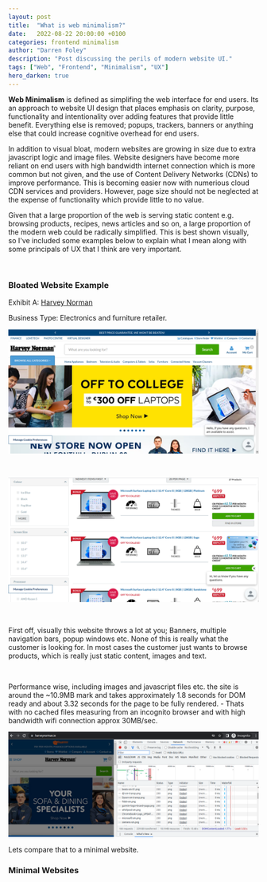 ```yaml
---
layout: post
title:  "What is web minimalism?"
date:   2022-08-22 20:00:00 +0100
categories: frontend minimalism
author: "Darren Foley"
description: "Post discussing the perils of modern website UI."
tags: ["Web", "Frontend", "Minimalism", "UX"]
hero_darken: true
---
```


<p><b>Web Minimalism</b> is defined as simplifing the web interface for end users. Its an approach to website UI design that places emphasis on clarity, purpose, functionality and intentionality over adding features that provide little benefit. Everything else is removed; popups, trackers, banners or anything else that could increase cognitive overhead for end users. 
</p>
<p>
In addition to visual bloat, modern websites are growing in size due to extra javascript logic and image files. Website designers have become more reliant on end users with high bandwidth internet connection which is more common but not given, and the use of Content Delivery Networks (CDNs) to improve performance. This is becoming easier now with numerious cloud CDN services and providers. However, page size should not be neglected at the expense of functionality which provide little to no value.
</p>
<p>
Given that a large proportion of the web is serving static content e.g. browsing products, recipes, news articles and so on, a large proportion of the modern web could be radically simplified. This is best shown visually, so I've included some examples below to explain what I mean along with some principals of UX that I think are very important.
</p>

<br>

### Bloated Website Example

<p>Exhibit A: <a href="https://www.harveynorman.ie/">Harvey Norman</a></p>

<p>Business Type: Electronics and furniture retailer.</p>

![Example](/images/harvey_norman_2.png)

<br>

![Example2](/images/harvey_norman_3.png)

<br>

<p>First off, visually this website throws a lot at you; Banners, multiple navigation bars, popup windows etc. None of this is really what the customer is looking for. In most cases the customer just wants to browse products, which is really just static content, images and text.</p>

<br>

<p>Performance wise, including images and javascript files etc. the site is around the ~10.9MB mark and takes approximately 1.8 seconds for DOM ready and about 3.32 seconds for the page to be fully rendered. - Thats with no cached files measuring from an incognito browser and with high bandwidth wifi connection approx 30MB/sec.</p>

![PagePerformance](/images/performance_hn.png)

<p>Lets compare that to a minimal website.</p>

### Minimal Websites



<br>

